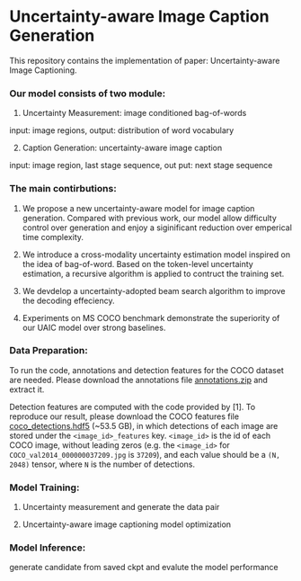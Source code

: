 # Uncertainty-aware Image Caption Generation 

This repository contains the implementation of paper: Uncertainty-aware Image Captioning. 


### Our model consists of two module: 

1. Uncertainty Measurement: image conditioned bag-of-words 

input: image regions, output: distribution of word vocabulary 

2. Caption Generation: uncertainty-aware image caption 

input: image region, last stage sequence, out put: next stage sequence  


### The main contirbutions: 

1. We propose a new uncertainty-aware model for image caption generation. Compared with previous work, our model allow difficulty control over generation and enjoy a siginificant reduction over emperical time complexity. 

2. We introduce a cross-modality uncertainty estimation model inspired on the idea of bag-of-word. Based on the token-level uncertainty estimation, a recursive algorithm is applied to contruct the training set. 

3. We devdelop a uncertainty-adopted beam search algorithm to improve the decoding effeciency.  

4. Experiments on MS COCO benchmark demonstrate the superiority of our UAIC model over strong baselines. 


### Data Preparation: 


To run the code, annotations and detection features for the COCO dataset are needed. Please download the annotations file [annotations.zip](https://drive.google.com/file/d/1i8mqKFKhqvBr8kEp3DbIh9-9UNAfKGmE/view?usp=sharing) and extract it.

Detection features are computed with the code provided by [1]. To reproduce our result, please download the COCO features file [coco_detections.hdf5](https://drive.google.com/open?id=1MV6dSnqViQfyvgyHrmAT_lLpFbkzp3mx) (~53.5 GB), in which detections of each image are stored under the `<image_id>_features` key. `<image_id>` is the id of each COCO image, without leading zeros (e.g. the `<image_id>` for `COCO_val2014_000000037209.jpg` is `37209`), and each value should be a `(N, 2048)` tensor, where `N` is the number of detections. 
 


### Model Training: 

1. Uncertainty measurement and generate the data pair  

2. Uncertainty-aware image captioning model optimization   

### Model Inference: 

generate candidate from saved ckpt and evalute the model performance 


